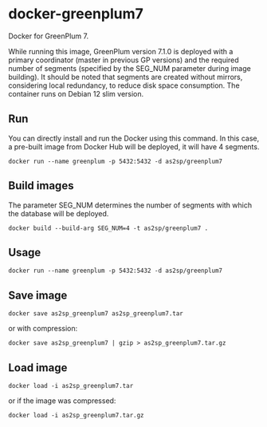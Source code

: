 # docker-greenplum7

Docker for GreenPlum 7.

While running this image, GreenPlum version 7.1.0 is deployed with a primary coordinator (master in previous GP versions) and the required number of segments (specified by the SEG_NUM parameter during image building). It should be noted that segments are created without mirrors, considering local redundancy, to reduce disk space consumption.
The container runs on Debian 12 slim version.

## Run
You can directly install and run the Docker using this command. In this case, a pre-built image from Docker Hub will be deployed, it will have 4 segments.
```
docker run --name greenplum -p 5432:5432 -d as2sp/greenplum7
```

## Build images
The parameter SEG_NUM determines the number of segments with which the database will be deployed.
```
docker build --build-arg SEG_NUM=4 -t as2sp/greenplum7 .
```

## Usage
```
docker run --name greenplum -p 5432:5432 -d as2sp/greenplum7
```

## Save image
```
docker save as2sp_greenplum7 as2sp_greenplum7.tar
```
or with compression:
```
docker save as2sp_greenplum7 | gzip > as2sp_greenplum7.tar.gz
```

## Load image
```
docker load -i as2sp_greenplum7.tar
```
or if the image was compressed:
```
docker load -i as2sp_greenplum7.tar.gz
```
